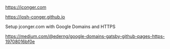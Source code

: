 

https://jconger.com

https://josh-conger.github.io



Setup jconger.com with Google Domains and HTTPS

https://medium.com/@ederng/google-domains-gatsby-github-pages-https-19708016bf0e


